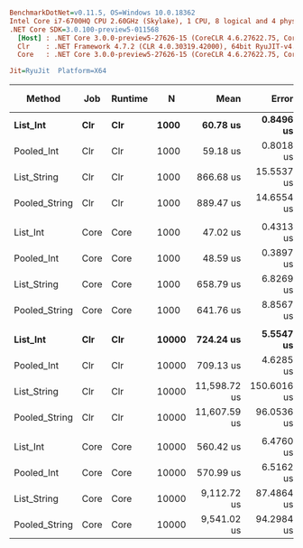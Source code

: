 ``` ini

BenchmarkDotNet=v0.11.5, OS=Windows 10.0.18362
Intel Core i7-6700HQ CPU 2.60GHz (Skylake), 1 CPU, 8 logical and 4 physical cores
.NET Core SDK=3.0.100-preview5-011568
  [Host] : .NET Core 3.0.0-preview5-27626-15 (CoreCLR 4.6.27622.75, CoreFX 4.700.19.22408), 64bit RyuJIT
  Clr    : .NET Framework 4.7.2 (CLR 4.0.30319.42000), 64bit RyuJIT-v4.8.3801.0
  Core   : .NET Core 3.0.0-preview5-27626-15 (CoreCLR 4.6.27622.75, CoreFX 4.700.19.22408), 64bit RyuJIT

Jit=RyuJit  Platform=X64  

```
|        Method |  Job | Runtime |     N |         Mean |       Error |      StdDev | Ratio | RatioSD | Gen 0 | Gen 1 | Gen 2 | Allocated |
|-------------- |----- |-------- |------ |-------------:|------------:|------------:|------:|--------:|------:|------:|------:|----------:|
|      **List_Int** |  **Clr** |     **Clr** |  **1000** |     **60.78 us** |   **0.8496 us** |   **0.7948 us** |  **1.00** |    **0.00** |     **-** |     **-** |     **-** |         **-** |
|    Pooled_Int |  Clr |     Clr |  1000 |     59.18 us |   0.8018 us |   0.7500 us |  0.97 |    0.02 |     - |     - |     - |         - |
|   List_String |  Clr |     Clr |  1000 |    866.68 us |  15.5537 us |  14.5490 us | 14.26 |    0.25 |     - |     - |     - |         - |
| Pooled_String |  Clr |     Clr |  1000 |    889.47 us |  14.6554 us |  13.7087 us | 14.64 |    0.33 |     - |     - |     - |         - |
|               |      |         |       |              |             |             |       |         |       |       |       |           |
|      List_Int | Core |    Core |  1000 |     47.02 us |   0.4313 us |   0.4034 us |  1.00 |    0.00 |     - |     - |     - |         - |
|    Pooled_Int | Core |    Core |  1000 |     48.59 us |   0.3897 us |   0.3645 us |  1.03 |    0.01 |     - |     - |     - |         - |
|   List_String | Core |    Core |  1000 |    658.79 us |   6.8269 us |   6.3859 us | 14.01 |    0.21 |     - |     - |     - |         - |
| Pooled_String | Core |    Core |  1000 |    641.76 us |   8.8567 us |   8.2845 us | 13.65 |    0.21 |     - |     - |     - |         - |
|               |      |         |       |              |             |             |       |         |       |       |       |           |
|      **List_Int** |  **Clr** |     **Clr** | **10000** |    **724.24 us** |   **5.5547 us** |   **5.1959 us** |  **1.00** |    **0.00** |     **-** |     **-** |     **-** |         **-** |
|    Pooled_Int |  Clr |     Clr | 10000 |    709.13 us |   4.6285 us |   4.3295 us |  0.98 |    0.01 |     - |     - |     - |         - |
|   List_String |  Clr |     Clr | 10000 | 11,598.72 us | 150.6016 us | 140.8729 us | 16.02 |    0.16 |     - |     - |     - |         - |
| Pooled_String |  Clr |     Clr | 10000 | 11,607.59 us |  96.0536 us |  85.1490 us | 16.03 |    0.17 |     - |     - |     - |         - |
|               |      |         |       |              |             |             |       |         |       |       |       |           |
|      List_Int | Core |    Core | 10000 |    560.42 us |   6.4760 us |   6.0577 us |  1.00 |    0.00 |     - |     - |     - |         - |
|    Pooled_Int | Core |    Core | 10000 |    570.99 us |   6.5162 us |   5.7765 us |  1.02 |    0.01 |     - |     - |     - |         - |
|   List_String | Core |    Core | 10000 |  9,112.72 us |  87.4864 us |  81.8349 us | 16.26 |    0.14 |     - |     - |     - |         - |
| Pooled_String | Core |    Core | 10000 |  9,541.02 us |  94.2984 us |  88.2067 us | 17.03 |    0.27 |     - |     - |     - |         - |
